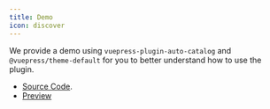 ```yaml
---
title: Demo
icon: discover
---
```


We provide a demo using `vuepress-plugin-auto-catalog` and `@vuepress/theme-default` for you to better understand how to use the plugin.

- [Source Code](https://github.com/vuepress-theme-hope/vuepress-theme-hope/tree/main/demo/auto-catalog/).
- [Preview](https://vuepress-theme-hope.github.io/auto-catalog-demo/)
